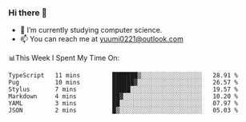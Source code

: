 ### Hi there 👋

- 📕 I’m currently studying computer science.
- 📫 You can reach me at yuumi0221@outlook.com


📊This Week I Spent My Time On:
<!--START_SECTION:waka-->

```text
TypeScript   11 mins         ███████▒░░░░░░░░░░░░░░░░░   28.91 %
Pug          10 mins         ██████▓░░░░░░░░░░░░░░░░░░   26.57 %
Stylus       7 mins          █████░░░░░░░░░░░░░░░░░░░░   19.57 %
Markdown     4 mins          ██▓░░░░░░░░░░░░░░░░░░░░░░   10.20 %
YAML         3 mins          ██░░░░░░░░░░░░░░░░░░░░░░░   07.97 %
JSON         2 mins          █▒░░░░░░░░░░░░░░░░░░░░░░░   05.03 %
```

<!--END_SECTION:waka-->

<!--
**Yuumi0221/Yuumi0221** is a ✨ _special_ ✨ repository because its `README.md` (this file) appears on your GitHub profile.

Here are some ideas to get you started:

- 🔭 I’m currently working on ...
- 🌱 I’m currently learning ...
- 👯 I’m looking to collaborate on ...
- 🤔 I’m looking for help with ...
- 💬 Ask me about ...
- 📫 How to reach me: ...
- 😄 Pronouns: ...
- ⚡ Fun fact: ...
-->
